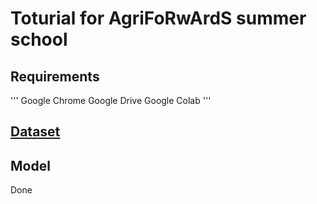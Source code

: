 # Toturial for AgriFoRwArdS summer school

## Requirements
'''
Google Chrome 
Google Drive
Google Colab
'''

## [Dataset](https://drive.google.com/drive/folders/1k1fJ2K8CIYXvecy_CS2JIwG7vZL5WQB0?usp=sharing)


## Model
Done


